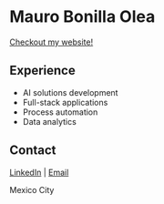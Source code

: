 # Mauro Bonilla Olea

[Checkout my website!](https://mauro-bonilla.vercel.app/en)

## Experience
- AI solutions development
- Full-stack applications
- Process automation
- Data analytics

## Contact
[LinkedIn](https://www.linkedin.com/in/mauro-bonilla-a64036210) | [Email](mailto:Maurobonillaolea@gmail.com)

Mexico City
